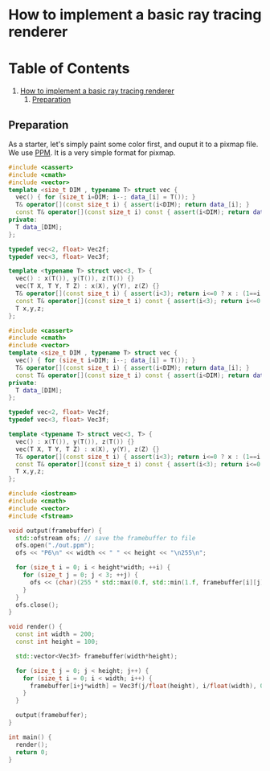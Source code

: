 # How to implement a basic ray tracing renderer


# Table of Contents

1.  [How to implement a basic ray tracing renderer](#org51b3e67)
    1.  [Preparation](#org6a233ef)

## Preparation

As a starter, let's simply paint some color first, and ouput it to a pixmap file. We use [PPM](https://en.wikipedia.org/wiki/Netpbm). It is a very simple format for pixmap.

```C++
#include <cassert>
#include <cmath>
#include <vector>
template <size_t DIM , typename T> struct vec {
  vec() { for (size_t i=DIM; i--; data_[i] = T()); }
  T& operator[](const size_t i) { assert(i<DIM); return data_[i]; }
  const T& operator[](const size_t i) const { assert(i<DIM); return data_[i]; }
private:
  T data_[DIM];
};

typedef vec<2, float> Vec2f;
typedef vec<3, float> Vec3f;

template <typename T> struct vec<3, T> {
  vec() : x(T()), y(T()), z(T()) {}
  vec(T X, T Y, T Z) : x(X), y(Y), z(Z) {}
  T& operator[](const size_t i) { assert(i<3); return i<=0 ? x : (1==i ? y : z); }
  const T& operator[](const size_t i) const { assert(i<3); return i<=0 ? x : (1==i ? y : z); }
  T x,y,z;
};
```

```C++
#include <cassert>
#include <cmath>
#include <vector>
template <size_t DIM , typename T> struct vec {
  vec() { for (size_t i=DIM; i--; data_[i] = T()); }
  T& operator[](const size_t i) { assert(i<DIM); return data_[i]; }
  const T& operator[](const size_t i) const { assert(i<DIM); return data_[i]; }
private:
  T data_[DIM];
};

typedef vec<2, float> Vec2f;
typedef vec<3, float> Vec3f;

template <typename T> struct vec<3, T> {
  vec() : x(T()), y(T()), z(T()) {}
  vec(T X, T Y, T Z) : x(X), y(Y), z(Z) {}
  T& operator[](const size_t i) { assert(i<3); return i<=0 ? x : (1==i ? y : z); }
  const T& operator[](const size_t i) const { assert(i<3); return i<=0 ? x : (1==i ? y : z); }
  T x,y,z;
};

#include <iostream>
#include <cmath>
#include <vector>
#include <fstream>

void output(framebuffer) {
  std::ofstream ofs; // save the framebuffer to file
  ofs.open("./out.ppm");
  ofs << "P6\n" << width << " " << height << "\n255\n";

  for (size_t i = 0; i < height*width; ++i) {
    for (size_t j = 0; j < 3; ++j) {
      ofs << (char)(255 * std::max(0.f, std::min(1.f, framebuffer[i][j])));
    }
  }
  ofs.close();
}

void render() {
  const int width = 200;
  const int height = 100;

  std::vector<Vec3f> framebuffer(width*height);

  for (size_t j = 0; j < height; j++) {
    for (size_t i = 0; i < width; i++) {
      framebuffer[i+j*width] = Vec3f(j/float(height), i/float(width), 0);
    }
  }

  output(framebuffer);
}

int main() {
  render();
  return 0;
}
```
